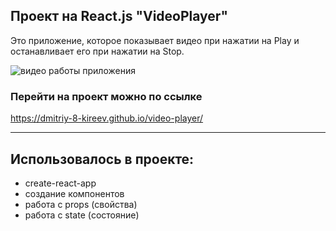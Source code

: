 ## Проект на React.js "VideoPlayer"

Это приложение, которое показывает видео при нажатии на Play и останавливает его
при нажатии на Stop.

![видео работы приложения](https://j.gifs.com/D9nXvq.gif)

### Перейти на проект можно по ссылке

https://dmitriy-8-kireev.github.io/video-player/

---

## Использовалось в проекте:

- create-react-app
- создание компонентов
- работа с props (свойства)
- работа с state (состояние)
